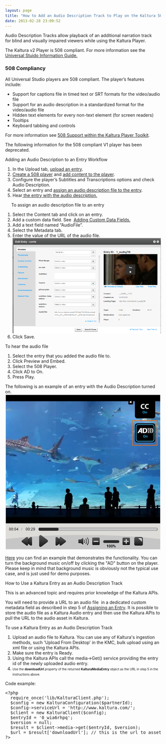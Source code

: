 ```yaml
---
layout: page
title: "How to Add an Audio Description Track to Play on the Kaltura 508 Player"
date: 2013-02-28 23:09:52
---
```


Audio Description Tracks allow playback of an additional narration track for blind and visually impaired viewers while using the Kaltura Player.

The Kaltura v2 Player is 508 compliant. For more information see the <a href="{{site.url}}/documentation/Knowledge/universal-studio-information-guide.html" target="_blank">Universal Stuido Information Guide.</a>

<h3 class="mce-heading-3">
  508 Compliancy
</h3>

All Universal Studio players are 508 compliant. The player’s features include:

*   Support for captions file in timed text or SRT formats for the video/audio file 
*   Support for an audio description in a standardized format for the video/audio file
*   Hidden text elements for every non-text element (for screen readers)
*   Tooltips
*   Keyboard tabbing and controls

For more information see <a href="{{site.url}}/documentation/Knowledge/508-support-within-kaltura-player-toolkit.html" target="_blank">508 Support within the Kaltura Player Toolkit</a>.

<p class="mce-note-graphic">
  The following information for the 508 compliant V1 player has been deprecated.
</p>

<p class="mce-procedure">
  Adding an Audio Description to an Entry Workflow
</p>

1.  In the Upload tab, <a href="{{site.url}}/documentation/Knowledge/how-use-upload-tab.html" target="_blank">upload an entry</a>.
2.  <a href="{{site.url}}/documentation/Knowledge/how-create-player.html" target="_blank">Create a 508 player</a> and <a href="{{site.url}}/documentation/Knowledge/how-add-content-player.html" target="_blank">add content to the player</a>.
3.  Configure the player’s Subtitles and Transcriptions options and check Audio Description. 
4.  Select an entry and [assign an audio description file to the entry][1].
5.  Hear[ the entry with the audio description.][2]

 [1]: #assign
 [2]: file:///C:/Users/Debbie/Documents/KMC/Hercules/Kaltura_Management_Console_(KMC)_User_Manual_gemini_updates.docx#_Viewing_an_Entry

     <a name="assign"></a><span class="mce-procedure">To assign an audio description file to an entry</span>

1.  Select the Content tab and click on an entry.
2.  Add a custom data field. See  <a href="{{site.url}}/documentation/Knowledge/how-add-fields-custom-metadata-profile.html" target="_blank">Adding Custom Data Fields.</a>
3.  Add a text field named “AudioFile”.  
4.  Select the Metadata tab.
5.  Enter the value of the URL of the audio file.  
    <img src="../../assets/1060.img">
6.  Click Save.

<p class="mce-procedure">
  To hear the audio file
</p>

1.  Select the entry that you added the audio file to.
2.  Click Preview and Embed.
3.  Select the 508 Player.
4.  Click AD to On.
5.  Press Play.

The following is an example of an entry with the Audio Description turned on.<img src="../../assets/992.img">

[Here][3] you can find an example that demonstrates the functionality. You can turn the background music on/off by clicking the "AD" button on the player. Please keep in mind that background music is obviously not the typical use case, and is just used for demo purposes.

 [3]: http://projects.kaltura.com/ariel/508/Kaltura_508_player.html

<p class="mce-heading-3">
  How to Use a Kaltura Entry as an Audio Description Track<span></span>
</p>

<p class="mce-note-graphic">
  This is an advanced topic and requires prior knowledge of the Kaltura APIs.
</p>

You will need to provide a URL to an audio file  in a dedicated custom metadata field as described in step 5 of [Assigning an Entry][1]. It is possible to store the audio file as a Kaltura Audio entry and then use the Kaltura APIs to pull the URL to the audio asset in Kaltura.

<p class="mce-procedure">
  To use a Kaltura Entry as an Audio Description Track
</p>

1.  Upload an audio file to Kaltura. You can use any of Kaltura's ingestion methods, such 'Upload From Desktop' in the KMC, bulk upload using an xml file or using the Kaltura APIs.
2.  Make sure the entry is Ready.
3.  Using the Kaltura APIs call the media->Get() service providing the entry id of the newly uploaded audio entry.
4.  <span style="font-size: 10px;">Use the </span><strong style="font-size: 10px;">downloadUrl</strong><span style="font-size: 10px;"> property of the returned </span><strong style="font-size: 10px;">KalturaMediaEntry</strong><span style="font-size: 10px;"> object as the URL in step 5 in the instructions above.</span>

Code example:

<pre class="brush: php;fontsize: 100; first-line: 1; ">&lt;?php
  require_once('lib/KalturaClient.php');
  $config = new KalturaConfiguration($partnerId);
  $config-&gt;serviceUrl = 'http://www.kaltura.com/';
  $client = new KalturaClient($config);
  $entryId = '0_wia6rhpq';
  $version = null;
  $result = $client-&gt;media-&gt;get($entryId, $version);
  $url = $result['downloadUrl']; // this is the url to asset and can be used in step 4 above
?&gt;</pre>

 